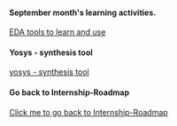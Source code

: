 #### September month's learning activities. 

[EDA tools to learn and use](https://github.com/dicdesign/ieeeMentorshipHyd/blob/main/internshipRoadmap/3%20cover%20in%20september/tools%20to%20use.txt)

#### Yosys - synthesis tool
[yosys - synthesis tool](https://github.com/dicdesign/ieeeMentorshipHyd/tree/main/collaterals%20of%20synthesis%20tool%20yosys)

#### Go back to Internship-Roadmap
[Click me to go back to Internship-Roadmap](https://github.com/dicdesign/ieeeMentorshipHyd/tree/main/internshipRoadmap)

